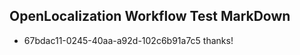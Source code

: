 ## OpenLocalization Workflow Test MarkDown

* 67bdac11-0245-40aa-a92d-102c6b91a7c5 
thanks!



<!--HONumber=Feb16_HO3-->
